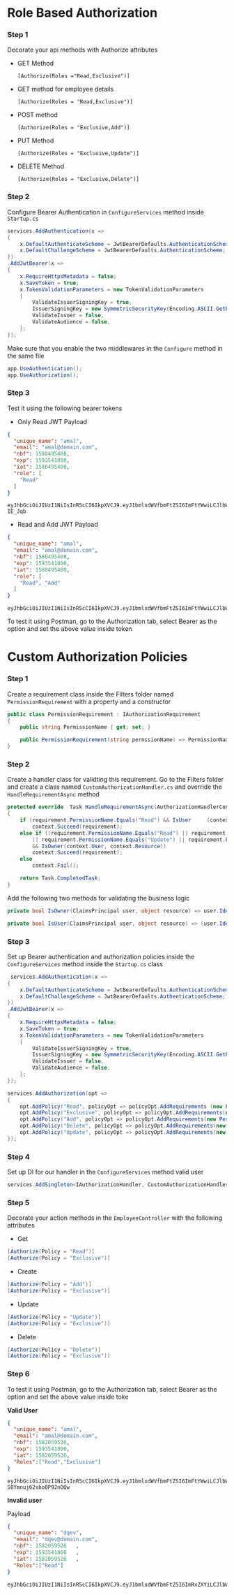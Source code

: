 # Role Based Authorization

### Step 1
Decorate your api methods with Authorize attributes

- GET Method

  ```[Authorize(Roles ="Read,Exclusive")]```

- GET method for employee details

   ```[Authorize(Roles = "Read,Exclusive")]```

- POST method
   
   ```[Authorize(Roles = "Exclusive,Add")]```

- PUT Method

   ```[Authorize(Roles = "Exclusive,Update")]```

- DELETE Method

   ```[Authorize(Roles = "Exclusive,Delete")]```

### Step 2
Configure Bearer Authentication in `ConfigureServices` method inside `Startup.cs`

```csharp
services.AddAuthentication(x =>
{
    x.DefaultAuthenticateScheme = JwtBearerDefaults.AuthenticationScheme;
    x.DefaultChallengeScheme = JwtBearerDefaults.AuthenticationScheme;
})
.AddJwtBearer(x =>
{
    x.RequireHttpsMetadata = false;
    x.SaveToken = true;
    x.TokenValidationParameters = new TokenValidationParameters
    {
        ValidateIssuerSigningKey = true,
        IssuerSigningKey = new SymmetricSecurityKey(Encoding.ASCII.GetBytes(Configuration["Jwt:Key"])),
        ValidateIssuer = false,
        ValidateAudience = false,
    };
});
```

Make sure that you enable the two middlewares in the `Configure` method in the same file

```csharp
app.UseAuthentication();
app.UseAuthorization();
```
### Step 3
Test it using the following bearer tokens

- Only Read
JWT Payload
```json
{
  "unique_name": "amal",
  "email": "amal@domain.com",
  "nbf": 1580495400,
  "exp": 1593541800,
  "iat": 1580495400,
  "role": [
    "Read"
  ]
}
```

```text
eyJhbGciOiJIUzI1NiIsInR5cCI6IkpXVCJ9.eyJ1bmlxdWVfbmFtZSI6ImFtYWwiLCJlbWFpbCI6ImFtYWxAZG9tYWluLmNvbSIsIm5iZiI6MTU4MDQ5NTQwMCwiZXhwIjoxNTkzNTQxODAwLCJpYXQiOjE1ODA0OTU0MDAsInJvbGUiOlsiUmVhZCJdfQ.NDt3rexUWbAs2U3y_dtVxakboKl3NdFEcAm-IE_Jqb
```

- Read and Add
JWT Payload

```json
{
  "unique_name": "amal",
  "email": "amal@domain.com",
  "nbf": 1580495400,
  "exp": 1593541800,
  "iat": 1580495400,
  "role": [
    "Read", "Add"
  ]
}
```

```text
eyJhbGciOiJIUzI1NiIsInR5cCI6IkpXVCJ9.eyJ1bmlxdWVfbmFtZSI6ImFtYWwiLCJlbWFpbCI6ImFtYWxAZG9tYWluLmNvbSIsIm5iZiI6MTU4MDQ5NTQwMCwiZXhwIjoxNTkzNTQxODAwLCJpYXQiOjE1ODA0OTU0MDAsInJvbGUiOlsiUmVhZCIsIkFkZCJdfQ.98WBVh1jTufrys1L2pfFewZ9kVBo8v_a4P8vEHKaDsQ
```
To test it using Postman, go to the Authorization tab, select Bearer as the option and set the above value inside token

# Custom Authorization Policies

### Step 1

Create  a requirement class inside the Filters folder named `PermissionRequirement` with a property and a constructor

```csharp
public class PermissionRequirement : IAuthorizationRequirement
{
    public string PermissionName { get; set; }

    public PermissionRequirement(string permssionName) => PermissionName = permssionName; 
}
```

### Step 2 
Create a handler class for validting this requirement. Go to the Filters folder and create a class named `CustomAuthorizationHandler.cs` and override the `HandleRequirementAsync` method

```csharp
protected override  Task HandleRequirementAsync(AuthorizationHandlerContext context, PermissionRequirement requirement)
{
    if (requirement.PermissionName.Equals("Read") && IsUser     (context.User, context.Resource))
        context.Succeed(requirement);
    else if ((requirement.PermissionName.Equals("Read") || requirement.PermissionName.Equals("Delete")
        || requirement.PermissionName.Equals("Update") || requirement.PermissionName.Equals("Add") || requirement.PermissionName.Equals("Exclusive"))
        && IsOwner(context.User, context.Resource))
        context.Succeed(requirement);
    else
        context.Fail();

    return Task.CompletedTask;
}
```
Add the following two methods for validating the business logic


```csharp
private bool IsOwner(ClaimsPrincipal user, object resource) => user.Identity.Name.Equals("amal")?true:false;

private bool IsUser(ClaimsPrincipal user, object resource) => (user.Identity.Name.Equals("amal") || user.Identity.Name.Equals("dev") )? true : false;
```

### Step 3

Set up Bearer authentication and authorization policies inside the `ConfigureServices` method inside the `Startup.cs` class

```csharp
 services.AddAuthentication(x =>
{
    x.DefaultAuthenticateScheme = JwtBearerDefaults.AuthenticationScheme;
    x.DefaultChallengeScheme = JwtBearerDefaults.AuthenticationScheme;
})
.AddJwtBearer(x =>
{
    x.RequireHttpsMetadata = false;
    x.SaveToken = true;
    x.TokenValidationParameters = new TokenValidationParameters
    {
        ValidateIssuerSigningKey = true,
        IssuerSigningKey = new SymmetricSecurityKey(Encoding.ASCII.GetBytes(Configuration["Jwt:Key"])),
        ValidateIssuer = false,
        ValidateAudience = false,
    };
});

services.AddAuthorization(opt =>
{
    opt.AddPolicy("Read", policyOpt => policyOpt.AddRequirements (new PermissionRequirement("Read")));
    opt.AddPolicy("Exclusive", policyOpt => policyOpt.AddRequirements(new PermissionRequirement("Exclusive")));
    opt.AddPolicy("Add", policyOpt => policyOpt.AddRequirements(new PermissionRequirement("Add")));
    opt.AddPolicy("Delete", policyOpt => policyOpt.AddRequirements(new PermissionRequirement("Delete")));
    opt.AddPolicy("Update", policyOpt => policyOpt.AddRequirements(new PermissionRequirement("Update")));
});
```

### Step 4
Set up DI for our handler in the `ConfigureServices` method
valid user

```csharp
services.AddSingleton<IAuthorizationHandler, CustomAuthorizationHandler>();
```
### Step 5 
Decorate your action methods in the `EmployeeController` with the following attributes
- Get

```csharp
[Authorize(Policy = "Read")]
[Authorize(Policy = "Exclusive")]
```
- Create

```csharp
[Authorize(Policy = "Add")]
[Authorize(Policy = "Exclusive")]
```
- Update

```csharp
[Authorize(Policy = "Update")]
[Authorize(Policy = "Exclusive")]
```
- Delete

```csharp
[Authorize(Policy = "Delete")]
[Authorize(Policy = "Exclusive")]
```
### Step 6

To test it using Postman, go to the Authorization tab, select Bearer as the option and set the above value inside toke

**Valid User**

```json
{
  "unique_name": "amal",
  "email": "amal@domain.com",
  "nbf": 1582059526,
  "exp": 1593541800,
  "iat": 1582059526,
  "Roles":["Read","Exclusive"]
}
```
```text
eyJhbGciOiJIUzI1NiIsInR5cCI6IkpXVCJ9.eyJ1bmlxdWVfbmFtZSI6ImFtYWwiLCJlbWFpbCI6ImFtYWxAZG9tYWluLmNvbSIsIm5iZiI6MTU4MjA1OTUyNiwiZXhwIjoxNTkzNTQxODAwLCJpYXQiOjE1ODIwNTk1MjYsIlJvbGVzIjpbIlJlYWQiLCJFeGNsdXNpdmUiXX0.9823G5VqmqwW5b4UKW_rea-S0Ymnuj62sbo0P92nOQw
```

**Invalid user**

Payload
```json
{
  "unique_name": "dqev",
  "email": "dqev@domain.com",
  "nbf": 1582059526   ,
  "exp": 1593541800   ,
  "iat": 1582059526   ,
  "Roles":["Read"]
}
```

```text
eyJhbGciOiJIUzI1NiIsInR5cCI6IkpXVCJ9.eyJ1bmlxdWVfbmFtZSI6ImRxZXYiLCJlbWFpbCI6ImRxZXZAZG9tYWluLmNvbSIsIm5iZiI6MTU4MjA1OTUyNiwiZXhwIjoxNTgyMDU5NTU1LCJpYXQiOjE1ODIwNTk1MjYsIlJvbGVzIjpbIlJlYWQiXX0.WIzix1BfVLsFqaBDHS0LBST734kkti1hW_44EX2gWMM
```
